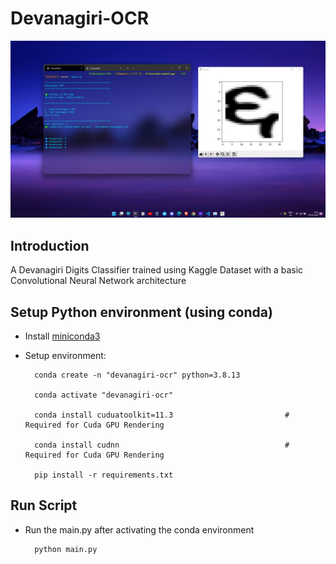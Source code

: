 # Devanagiri-OCR
![img](Resources/img1.png)

## Introduction
A Devanagiri Digits Classifier trained using Kaggle Dataset with a basic Convolutional Neural Network architecture

## Setup Python environment (using conda)

- Install [miniconda3](https://repo.anaconda.com/miniconda/)

- Setup environment:

        conda create -n "devanagiri-ocr" python=3.8.13

        conda activate "devanagiri-ocr"

        conda install cuduatoolkit=11.3                         # Required for Cuda GPU Rendering

        conda install cudnn                                     # Required for Cuda GPU Rendering

        pip install -r requirements.txt


## Run Script
- Run the main.py after activating the conda environment

        python main.py
